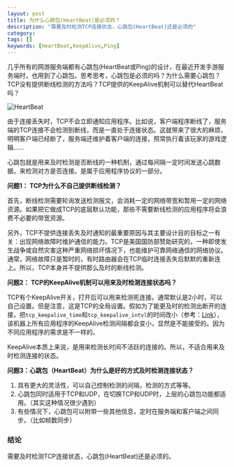 ```yaml
---
layout: post
title: 为什么心跳包(HeartBeat)是必须的？
description: "需要及时检测TCP连接状态，心跳包(HeartBeat)还是必须的"
category: 
tags: []
keywords: [HeartBeat,KeepAlive,Ping]
---
```


几乎所有的网游服务端都有心跳包(HeartBeat或Ping)的设计，在最近开发手游服务端时，也用到了心跳包。思考思考，心跳包是必须的吗？为什么需要心跳包？TCP没有提供断线检测的方法吗？TCP提供的KeepAlive机制可以替代HeartBeat吗？

<!-- more -->

![HeartBeat](http://mmbiz.qpic.cn/mmbiz/otHvoL6neeKA0dQuDEwUD4DN5ZmOXczgKfvHc8H92tMibYuWx0tgpKicR4Wee9v0NngTm2Mcj6D6UpxH8vdrDrMg/0?wxfrom=5)

由于连接丢失时，TCP不会立即通知应用程序。比如说，客户端程序断线了，服务端的TCP连接不会检测到断线，而是一直处于连接状态。这就带来了很大的麻烦，明明客户端已经断了，服务端还维护着客户端的连接，照常执行着该玩家的游戏逻辑……

心跳包就是用来及时检测是否断线的一种机制，通过每间隔一定时间发送心跳数据，来检测对方是否连接。是属于应用程序协议的一部分。

**问题1： TCP为什么不自己提供断线检测？**

首先，断线检测需要轮询发送检测报文，会消耗一定的网络带宽和暂用一定的网络资源。如果把它做成TCP的底层默认功能，那些不需要断线检测的应用程序将会浪费不必要的带宽资源。

另外，TCP不提供连接丢失及时通知的最重要原因与其主要设计目的目标之一有关：出现网络故障时维护通信的能力。TCP是美国国防部赞助研究的，一种即使发生战争或自然灾害这种严重网络损坏情况下，也能维护可靠网络通信的网络协议。通常，网络故障只是暂时的，有时路由器会在TCP临时连接丢失后默默的重新连上。所以，TCP本身并不提供那么及时的断线检测。

**问题2： TCP的KeepAlive机制可以用来及时检测连接状态吗？**

TCP有个KeepAlive开关，打开后可以用来检测死连接。通常默认是2小时，可以自己设置。但是注意，这是TCP的全局设置。假如为了能更及时的检测出断开的连接，把`tcp_keepalive_time`和`tcp_keepalive_intvl`的时间改小（参考：[Link](http://tldp.org/HOWTO/TCP-Keepalive-HOWTO/usingkeepalive.html)），该机器上所有应用程序的KeepAlive检测间隔都会变小，显然是不能接受的。因为不同应用程序的需求是不一样的。

KeepAlive本质上来说，是用来检测长时间不活跃的连接的。所以，不适合用来及时检测连接的状态。

**问题3：心跳包（HeartBeat）为什么是好的方式及时检测连接状态？**

1. 具有更大的灵活性，可以自己控制检测的间隔，检测的方式等等。
1. 心跳包同时适用于TCP和UDP，在切换TCP和UDP时，上层的心跳包功能都适用。（其实这种情况很少遇到）
1. 有些情况下，心跳包可以附带一些其他信息，定时在服务端和客户端之间同步。（比如帧数同步）

### 结论

需要及时检测TCP连接状态，心跳包(HeartBeat)还是必须的。

